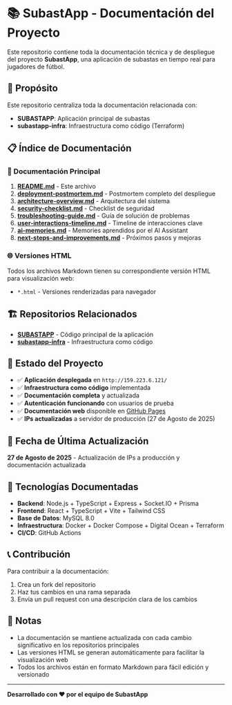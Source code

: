 # 📚 SubastApp - Documentación del Proyecto

Este repositorio contiene toda la documentación técnica y de despliegue del proyecto **SubastApp**, una aplicación de subastas en tiempo real para jugadores de fútbol.

## 🎯 Propósito

Este repositorio centraliza toda la documentación relacionada con:
- **SUBASTAPP**: Aplicación principal de subastas
- **subastapp-infra**: Infraestructura como código (Terraform)

## 📋 Índice de Documentación

### 📖 Documentación Principal

1. **[README.md](./README.md)** - Este archivo
2. **[deployment-postmortem.md](./deployment-postmortem.md)** - Postmortem completo del despliegue
3. **[architecture-overview.md](./architecture-overview.md)** - Arquitectura del sistema
4. **[security-checklist.md](./security-checklist.md)** - Checklist de seguridad
5. **[troubleshooting-guide.md](./troubleshooting-guide.md)** - Guía de solución de problemas
6. **[user-interactions-timeline.md](./user-interactions-timeline.md)** - Timeline de interacciones clave
7. **[ai-memories.md](./ai-memories.md)** - Memories aprendidos por el AI Assistant
8. **[next-steps-and-improvements.md](./next-steps-and-improvements.md)** - Próximos pasos y mejoras

### 🌐 Versiones HTML

Todos los archivos Markdown tienen su correspondiente versión HTML para visualización web:
- `*.html` - Versiones renderizadas para navegador

## 🏗️ Repositorios Relacionados

- **[SUBASTAPP](https://github.com/cintaroja/SubastApp)** - Código principal de la aplicación
- **[subastapp-infra](https://github.com/cintaroja/subastapp-infra)** - Infraestructura como código

## 🚀 Estado del Proyecto

- ✅ **Aplicación desplegada** en `http://159.223.6.121/`
- ✅ **Infraestructura como código** implementada
- ✅ **Documentación completa** y actualizada
- ✅ **Autenticación funcionando** con usuarios de prueba
- ✅ **Documentación web** disponible en [GitHub Pages](https://cintaroja.github.io/subastapp-docs/)
- ✅ **IPs actualizadas** a servidor de producción (27 de Agosto de 2025)

## 📅 Fecha de Última Actualización

**27 de Agosto de 2025** - Actualización de IPs a producción y documentación actualizada

## 🔧 Tecnologías Documentadas

- **Backend**: Node.js + TypeScript + Express + Socket.IO + Prisma
- **Frontend**: React + TypeScript + Vite + Tailwind CSS
- **Base de Datos**: MySQL 8.0
- **Infraestructura**: Docker + Docker Compose + Digital Ocean + Terraform
- **CI/CD**: GitHub Actions

## 📞 Contribución

Para contribuir a la documentación:
1. Crea un fork del repositorio
2. Haz tus cambios en una rama separada
3. Envía un pull request con una descripción clara de los cambios

## 📝 Notas

- La documentación se mantiene actualizada con cada cambio significativo en los repositorios principales
- Las versiones HTML se generan automáticamente para facilitar la visualización web
- Todos los archivos están en formato Markdown para fácil edición y versionado

---

**Desarrollado con ❤️ por el equipo de SubastApp**
